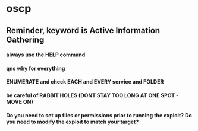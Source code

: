 # oscp

## Reminder, keyword is Active Information Gathering
#### always use the HELP command
#### qns why for everything
#### ENUMERATE and check EACH and EVERY service and FOLDER
#### be careful of RABBIT HOLES (DONT STAY TOO LONG AT ONE SPOT - MOVE ON)


#### Do you need to set up files or permissions prior to running the exploit? Do you need to modify the exploit to match your target?
